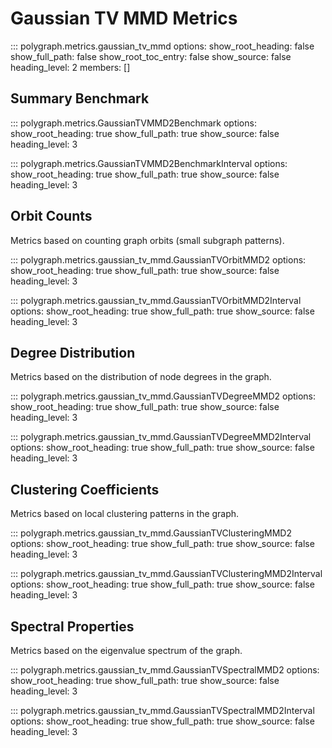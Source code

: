 # Gaussian TV MMD Metrics

::: polygraph.metrics.gaussian_tv_mmd
    options:
        show_root_heading: false
        show_full_path: false
        show_root_toc_entry: false
        show_source: false
        heading_level: 2
        members: []

## Summary Benchmark

::: polygraph.metrics.GaussianTVMMD2Benchmark
    options:
        show_root_heading: true
        show_full_path: true
        show_source: false
        heading_level: 3

::: polygraph.metrics.GaussianTVMMD2BenchmarkInterval
    options:
        show_root_heading: true
        show_full_path: true
        show_source: false
        heading_level: 3

## Orbit Counts

Metrics based on counting graph orbits (small subgraph patterns).

::: polygraph.metrics.gaussian_tv_mmd.GaussianTVOrbitMMD2
    options:
        show_root_heading: true
        show_full_path: true
        show_source: false
        heading_level: 3

::: polygraph.metrics.gaussian_tv_mmd.GaussianTVOrbitMMD2Interval
    options:
        show_root_heading: true
        show_full_path: true
        show_source: false
        heading_level: 3

## Degree Distribution

Metrics based on the distribution of node degrees in the graph.

::: polygraph.metrics.gaussian_tv_mmd.GaussianTVDegreeMMD2
    options:
        show_root_heading: true
        show_full_path: true
        show_source: false
        heading_level: 3

::: polygraph.metrics.gaussian_tv_mmd.GaussianTVDegreeMMD2Interval
    options:
        show_root_heading: true
        show_full_path: true
        show_source: false
        heading_level: 3


## Clustering Coefficients

Metrics based on local clustering patterns in the graph.

::: polygraph.metrics.gaussian_tv_mmd.GaussianTVClusteringMMD2
    options:
        show_root_heading: true
        show_full_path: true
        show_source: false
        heading_level: 3

::: polygraph.metrics.gaussian_tv_mmd.GaussianTVClusteringMMD2Interval
    options:
        show_root_heading: true
        show_full_path: true
        show_source: false
        heading_level: 3


## Spectral Properties

Metrics based on the eigenvalue spectrum of the graph.

::: polygraph.metrics.gaussian_tv_mmd.GaussianTVSpectralMMD2
    options:
        show_root_heading: true
        show_full_path: true
        show_source: false
        heading_level: 3

::: polygraph.metrics.gaussian_tv_mmd.GaussianTVSpectralMMD2Interval
    options:
        show_root_heading: true
        show_full_path: true
        show_source: false
        heading_level: 3
